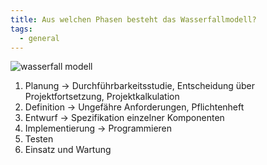 ```yaml
---
title: Aus welchen Phasen besteht das Wasserfallmodell?
tags:
  - general
---
```

![wasserfall modell](/images/uploads/wasserwrueck.jpg)

1. Planung -> Durchführbarkeitsstudie, Entscheidung über Projektfortsetzung, Projektkalkulation
2. Definition -> Ungefähre Anforderungen, Pflichtenheft
3. Entwurf -> Spezifikation einzelner Komponenten
4. Implementierung -> Programmieren
5. Testen
6. Einsatz und Wartung
